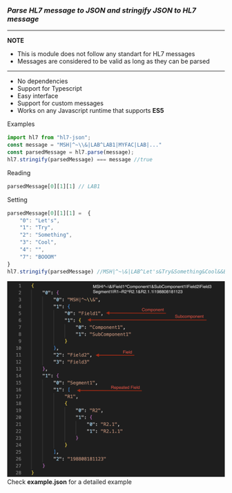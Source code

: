 ### _Parse **HL7** message to **JSON** and stringify **JSON** to **HL7** message_

---
**NOTE**

- This is module does not follow any standart for HL7 messages
- Messages are considered to be valid as long as they can be parsed
---

- No dependencies
- Support for Typescript
- Easy interface
- Support for custom messages
- Works on any Javascript runtime that supports **ES5**

Examples
````js
import hl7 from "hl7-json";
const message = "MSH|^~\\&|LAB^LAB1|MYFAC|LAB|..."
const parsedMessage = hl7.parse(message);
hl7.stringify(parsedMessage) === message //true
````
Reading
````js
parsedMessage[0][1][1] // LAB1
````
Setting
````js
parsedMessage[0][1][1] =  {
    "0": "Let's",
    "1": "Try",
    "2": "Something",
    "3": "Cool",
    "4": "",
    "7": "BOOOM"
}
hl7.stringify(parsedMessage) //MSH|^~\&|LAB^Let's&Try&Something&Cool&&BOOOM|MYFAC|LAB...
````
![Alt text](./src/examples/example.png?raw=true "Example.png")
Check **example.json** for a detailed example

